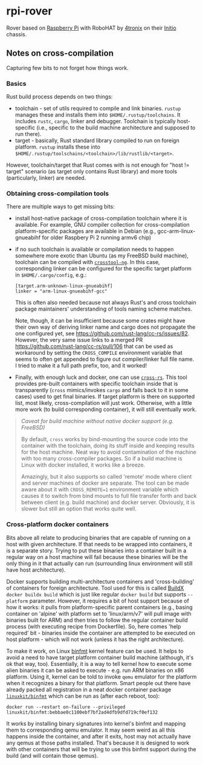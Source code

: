 # rpi-rover
Rover based on [Raspberry Pi](https://www.raspberrypi.org/) with RoboHAT by [4tronix](https://shop.4tronix.co.uk/) on their [Initio](https://shop.4tronix.co.uk/products/4tronix-initio-4wd-robotics-chassis?_pos=8&_sid=d1c1fd944&_ss=r&variant=37105116737) chassis.

## Notes on cross-compilation

Capturing few bits to not forget how things work.

### Basics

Rust build process depends on two things:
 - toolchain - set of utils required to compile and link binaries. `rustup` manages these and installs them into `$HOME/.rustup/toolchains`. It includes `rustc`, `cargo`, linker and debugger. Toolchain is typically host-specific (i.e., specific to the build machine architecture and supposed to run there).
 - target - basically, Rust standard library compiled to run on foreign platform. `rustup` installs these into `$HOME/.rustup/toolschains/<toolchain>/lib/rustlib/<target>`.

However, toolchain/target that Rust comes with is not enough for "host != target" scenario (as target only contains Rust library) and more tools (particularly, linker) are needed.

### Obtaining cross-compilation tools

There are multiple ways to get missing bits:
 - install host-native package of cross-compilation toolchain where it is available. For example, GNU compiler collection for cross-compilation platform-specific packages are available in Debian (e.g., gcc-arm-linux-gnueabihf for older Raspbery Pi 2 running armv6 chip)
 - if no such toolchain is available or compilation needs to happen somewhere more exotic than Ubuntu (as my FreeBSD build machine), toolchain can be compiled with [`crosstool-ng`](https://crosstool-ng.github.io/). In this case, corresponding linker can be configured for the specific target platform in `$HOME/.cargo/config`, e.g.:
   ```
   [target.arm-unknown-linux-gnueabihf]
   linker = "arm-linux-gnueabihf-gcc"
   ```
   This is often also needed because not always Rust's and cross toolchain package maintainers' understanding of tools naming scheme matches.
   
   Note, though, it can be insufficient because some crates might have their own way of deriving linker name and cargo does not propagate the one configured yet, see https://github.com/rust-lang/cc-rs/issues/82. However, the very same issue links to a merged PR https://github.com/rust-lang/cc-rs/pull/106 that can be used as workaround by setting the `CROSS_COMPILE` environment variable that seems to often get appended to figure out compiler/linker full file name. I tried to make it a full path prefix, too, and it worked!
 - Finally, with enough luck and docker, one can use [`cross-rs`](https://github.com/cross-rs/cross). This tool provides pre-built containers with specific toolchain inside that is transparently (`cross` mimics/invokes `cargo` and falls back to it in some cases) used to get final binaries. If target platform is there on supported list, most likely, cross-compilation will just work. Otherwise, with a little more work (to build corresponding container), it will still eventually work.
> *Caveat for build machine without native docker support (e.g. FreeBSD)*
> 
> By default, `cross` works by bind-mounting the source code into the container with the toolchain, doing its stuff inside and keeping results for the host machine. Neat way to avoid contamination of the machine with too many cross-compiler packages. So if a build machine is Linux with docker installed, it works like a breeze.
> 
> Amazingly, but it also supports so called 'remote' mode where client and server machines of docker are separate. The tool can be made aware about it with `CROSS_REMOTE=1` environment variable which causes it to switch from bind mounts to full file transfer forth and back between client (e.g. build machine) and docker server. Obviously, it is slower but still an option that works quite well.

### Cross-platform docker containers
Bits above all relate to producing binaries that are capable of running on a host with given architecture. If that needs to be wrapped into containers, it is a separate story. Trying to put these binaries into a container built in a regular way on a host machine will fail because these binaries will be the only thing in it that actually can run (surrounding linux environment will still have host architecture).

Docker supports building multi-architecture containers and 'cross-building' of containers for foreign architecture. Tool used for this is called [BuildX](https://docs.docker.com/build/buildx/install/) `docker buildx build` which is just like regular `docker build` but supports `--platform` parameter. However, it requires a bit of host support because of how it works: it pulls from platform-specific parent containers (e.g., basing container on 'alpine' with platform set to 'linux/arm/v7' will pull image with binaries built for ARM) and then tries to follow the regular container build process (with executing recipe from Dockerfile). So, here comes 'help required' bit - binaries inside the container are attempted to be executed on host platform - which will not work (unless it has the right architecture).

To make it work, on Linux [binfmt](https://en.wikipedia.org/wiki/Binfmt_misc) kernel feature can be used. It helps to avoid a need to have target platform container build machine (although, it's ok that way, too). Essentially, it is a way to tell kernel how to execute some alien binaries it can be asked to execute - e.g. run ARM binaries on x86 platform. Using it, kernel can be told to invoke `qemu` emulator for the platform when it recognizes a binary for that platform.
Smart people out there have already packed all registration in a neat docker container package [`linuxkit/binfmt`](https://hub.docker.com/r/linuxkit/binfmt/) which can be run as (after each reboot, too):
```shell
docker run --restart on-failure --privileged linuxkit/binfmt:bebbae0c1100ebf7bf2ad4dfb9dfd719cf0ef132
```
It works by installing binary signatures into kernel's binfmt and mapping them to corresponding qemu emulator. It may seem weird as all this happens inside the container, and after it exits, host may not actually have any qemus at those paths installed. That's because it is designed to work with other containers that will be trying to use this binfmt support during the build (and will contain those qemus).
